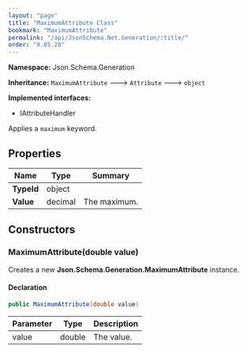 ```yaml
---
layout: "page"
title: "MaximumAttribute Class"
bookmark: "MaximumAttribute"
permalink: "/api/JsonSchema.Net.Generation/:title/"
order: "9.05.28"
---
```

**Namespace:** Json.Schema.Generation

**Inheritance:**
`MaximumAttribute`
 🡒 
`Attribute`
 🡒 
`object`

**Implemented interfaces:**

- IAttributeHandler

Applies a `maximum` keyword.

## Properties

| Name | Type | Summary |
|---|---|---|
| **TypeId** | object |  |
| **Value** | decimal | The maximum. |

## Constructors

### MaximumAttribute(double value)

Creates a new **Json.Schema.Generation.MaximumAttribute** instance.

#### Declaration

```c#
public MaximumAttribute(double value)
```

| Parameter | Type | Description |
|---|---|---|
| value | double | The value. |


